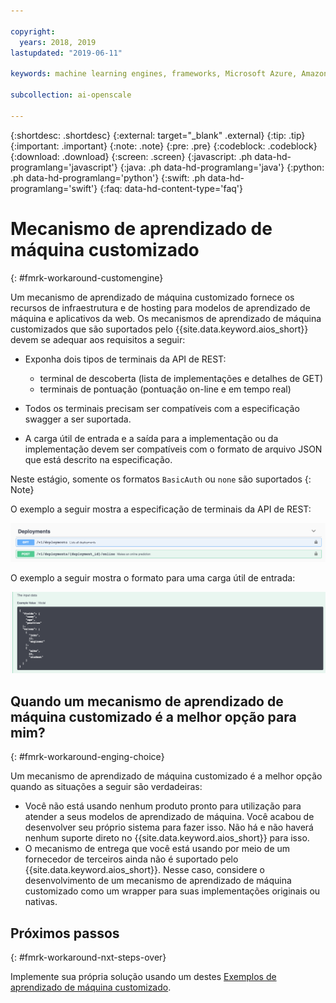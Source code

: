 ```yaml
---

copyright:
  years: 2018, 2019
lastupdated: "2019-06-11"

keywords: machine learning engines, frameworks, Microsoft Azure, Amazone SageMaker, custom ML engine 

subcollection: ai-openscale

---
```


{:shortdesc: .shortdesc}
{:external: target="_blank" .external}
{:tip: .tip}
{:important: .important}
{:note: .note}
{:pre: .pre}
{:codeblock: .codeblock}
{:download: .download}
{:screen: .screen}
{:javascript: .ph data-hd-programlang='javascript'}
{:java: .ph data-hd-programlang='java'}
{:python: .ph data-hd-programlang='python'}
{:swift: .ph data-hd-programlang='swift'}
{:faq: data-hd-content-type='faq'}

# Mecanismo de aprendizado de máquina customizado
{: #fmrk-workaround-customengine}

Um mecanismo de aprendizado de máquina customizado fornece os recursos de infraestrutura e de hosting para modelos de aprendizado de máquina e aplicativos da web. Os mecanismos de aprendizado de máquina customizados que são suportados pelo {{site.data.keyword.aios_short}} devem se adequar aos requisitos a seguir:

- Exponha dois tipos de terminais da API de REST:

   * terminal de descoberta (lista de implementações e detalhes de GET)
   * terminais de pontuação (pontuação on-line e em tempo real)

- Todos os terminais precisam ser compatíveis com a especificação swagger a ser suportada.

- A carga útil de entrada e a saída para a implementação ou da implementação devem ser compatíveis com o formato de arquivo JSON que está descrito na especificação.

Neste estágio, somente os formatos `BasicAuth` ou `none` são suportados
{: Note}

O exemplo a seguir mostra a especificação de terminais da API de REST:

![A especificação de terminais da API de REST é exibida por meio do documento do swagger](images/wosdeployments.png)


O exemplo a seguir mostra o formato para uma carga útil de entrada:

![O exemplo de carga útil de entrada é mostrado](images/wosinputdata.png)


## Quando um mecanismo de aprendizado de máquina customizado é a melhor opção para mim?
{: #fmrk-workaround-enging-choice}

Um mecanismo de aprendizado de máquina customizado é a melhor opção quando as situações a seguir são verdadeiras:

- Você não está usando nenhum produto pronto para utilização para atender a seus modelos de aprendizado de máquina. Você acabou de desenvolver seu próprio sistema para fazer isso. Não há e não haverá nenhum suporte direto no {{site.data.keyword.aios_short}} para isso.
- O mecanismo de entrega que você está usando por meio de um fornecedor de terceiros ainda não é suportado pelo {{site.data.keyword.aios_short}}. Nesse caso, considere o desenvolvimento de um mecanismo de aprendizado de máquina customizado como um wrapper para suas implementações originais ou nativas.

## Próximos passos
{: #fmrk-workaround-nxt-steps-over}

Implemente sua própria solução usando um destes [Exemplos de aprendizado de máquina customizado](/docs/services/ai-openscale?topic=ai-openscale-fmrk-workaround-cstmmlsengex).
